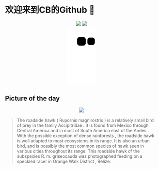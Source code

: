 
# 欢迎来到CB的Github 👋

<div align="center">
  <img height="137px" src="https://github-readme-stats.vercel.app/api?username=SuperCB&show_icons=true&theme=radical" />
  <img height="137px" src="https://github-readme-stats.vercel.app/api/top-langs/?username=SuperCB&hide_title=true&hide_border=true&layout=compact&langs_count=6&text_color=000&icon_color=fff" />
</div>


<div align="center">
    <img src="./contribution-snake/github-contribution-grid-snake.svg" />
</div>



## Picture of the day
<div align="center">
  <img width=400px src="https://upload.wikimedia.org/wikipedia/commons/thumb/8/8c/Roadside_hawk_%28Rupornis_magnirostris_griseocauda%29_eating_speckled_racer_%28Drymobius_margaritiferus%29_Orange_Walk.jpg/600px-Roadside_hawk_%28Rupornis_magnirostris_griseocauda%29_eating_speckled_racer_%28Drymobius_margaritiferus%29_Orange_Walk.jpg" />
</div>

>The  roadside hawk  ( Rupornis magnirostris ) is a relatively small  bird of prey  in the family  Accipitridae . It is found from Mexico through Central America and in most of South America east of the  Andes . With the possible exception of dense  rainforests , the roadside hawk is well adapted to most ecosystems in its range. It is also an urban bird, and is possibly the most common species of hawk seen in various cities throughout its range. This roadside hawk of the subspecies  R. m. griseocauda  was photographed feeding on a  speckled racer  in  Orange Walk District , Belize.


